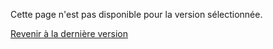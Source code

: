 

Cette page n'est pas disponible pour la version sélectionnée.

[Revenir à la dernière version](https://vertigo-io.github.io/vertigo-docs/#/)

